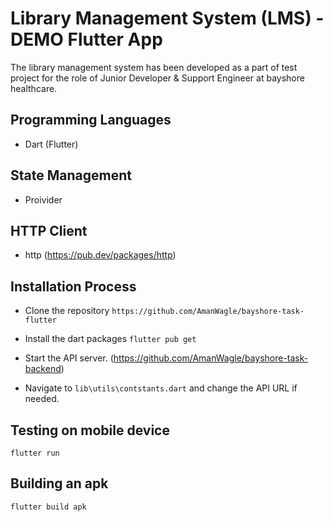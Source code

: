 # Library Management System (LMS) - DEMO Flutter App

The library management system has been developed as a part of test project for the role of Junior Developer & Support Engineer at bayshore healthcare.

## Programming Languages

- Dart (Flutter)

## State Management

- Proivider

## HTTP Client

- http (https://pub.dev/packages/http)

## Installation Process

- Clone the repository
  `https://github.com/AmanWagle/bayshore-task-flutter`

- Install the dart packages
  `flutter pub get`

- Start the API server. (https://github.com/AmanWagle/bayshore-task-backend)
- Navigate to `lib\utils\contstants.dart` and change the API URL if needed.

## Testing on mobile device

    flutter run

## Building an apk

    flutter build apk

